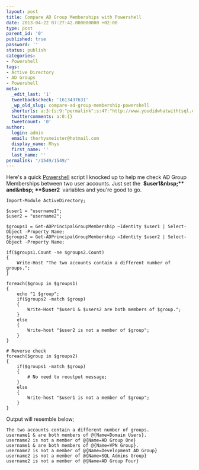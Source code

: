```yaml
---
layout: post
title: Compare AD Group Memberships with Powershell
date: 2013-04-22 07:27:42.000000000 +02:00
type: post
parent_id: '0'
published: true
password: ''
status: publish
categories:
- Powershell
tags:
- Active Directory
- AD Groups
- Powershell
meta:
  _edit_last: '1'
  tweetbackscheck: '1613437631'
  _wp_old_slug: compare-ad-group-membership-powershell
  shorturls: a:3:{s:9:"permalink";s:47:"http://www.youdidwhatwithtsql.com/archives/1549";s:7:"tinyurl";s:26:"http://tinyurl.com/c6u3vhc";s:4:"isgd";s:19:"http://is.gd/0wqJEL";}
  twittercomments: a:0:{}
  tweetcount: '0'
author:
  login: admin
  email: therhysmeister@hotmail.com
  display_name: Rhys
  first_name: ''
  last_name: ''
permalink: "/1549/1549/"
---
```

Here's a quick [Powershell](http://technet.microsoft.com/en-gb/scriptcenter/powershell.aspx "Windows Powershell") script I knocked up to help me check AD Group Memberships between two user accounts. Just set the&nbsp; **$user1&nbsp;** and&nbsp; **$user2&nbsp;** variables and you're good to go.

```
Import-Module ActiveDirectory;

$user1 = "username1";
$user2 = "username2";

$groups1 = Get-ADPrincipalGroupMembership –Identity $user1 | Select-Object -Property Name;
$groups2 = Get-ADPrincipalGroupMembership –Identity $user2 | Select-Object -Property Name;

if($groups1.Count -ne $groups2.Count)
{
	Write-Host "The two accounts contain a different number of groups.";
}

foreach($group in $groups1)
{
	echo "1 $group";
	if($groups2 -match $group)
	{
		Write-Host "$user1 & $users2 are both members of $group.";
	}
	else
	{
		Write-host "$user2 is not a member of $group";
	}
}

# Reverse check
foreach($group in $groups2)
{
	if($groups1 -match $group)
	{
		# No need to reoutput message;
	}
	else
	{
		Write-host "$user1 is not a member of $group";
	}
}
```

Output will resemble below;

```
The two accounts contain a different number of groups.
username1 & are both members of @{Name=Domain Users}.
username2 is not a member of @{Name=AD Group One}
username1 & are both members of @{Name=VPN Group}.
username2 is not a member of @{Name=Development AD Group}
username2 is not a member of @{Name=SQL Admins Group}
username2 is not a member of @{Name=AD Group Four}
```
